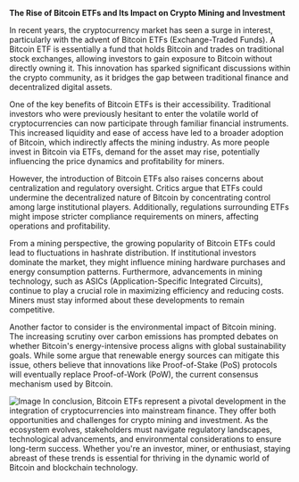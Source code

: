 **The Rise of Bitcoin ETFs and Its Impact on Crypto Mining and Investment**

In recent years, the cryptocurrency market has seen a surge in interest, particularly with the advent of Bitcoin ETFs (Exchange-Traded Funds). A Bitcoin ETF is essentially a fund that holds Bitcoin and trades on traditional stock exchanges, allowing investors to gain exposure to Bitcoin without directly owning it. This innovation has sparked significant discussions within the crypto community, as it bridges the gap between traditional finance and decentralized digital assets.

One of the key benefits of Bitcoin ETFs is their accessibility. Traditional investors who were previously hesitant to enter the volatile world of cryptocurrencies can now participate through familiar financial instruments. This increased liquidity and ease of access have led to a broader adoption of Bitcoin, which indirectly affects the mining industry. As more people invest in Bitcoin via ETFs, demand for the asset may rise, potentially influencing the price dynamics and profitability for miners.

However, the introduction of Bitcoin ETFs also raises concerns about centralization and regulatory oversight. Critics argue that ETFs could undermine the decentralized nature of Bitcoin by concentrating control among large institutional players. Additionally, regulations surrounding ETFs might impose stricter compliance requirements on miners, affecting operations and profitability.

From a mining perspective, the growing popularity of Bitcoin ETFs could lead to fluctuations in hashrate distribution. If institutional investors dominate the market, they might influence mining hardware purchases and energy consumption patterns. Furthermore, advancements in mining technology, such as ASICs (Application-Specific Integrated Circuits), continue to play a crucial role in maximizing efficiency and reducing costs. Miners must stay informed about these developments to remain competitive.

Another factor to consider is the environmental impact of Bitcoin mining. The increasing scrutiny over carbon emissions has prompted debates on whether Bitcoin's energy-intensive process aligns with global sustainability goals. While some argue that renewable energy sources can mitigate this issue, others believe that innovations like Proof-of-Stake (PoS) protocols will eventually replace Proof-of-Work (PoW), the current consensus mechanism used by Bitcoin.


![Image](https://github.com/user-attachments/assets/31692037-0104-4703-abd1-696b6a7dd41b)
In conclusion, Bitcoin ETFs represent a pivotal development in the integration of cryptocurrencies into mainstream finance. They offer both opportunities and challenges for crypto mining and investment. As the ecosystem evolves, stakeholders must navigate regulatory landscapes, technological advancements, and environmental considerations to ensure long-term success. Whether you're an investor, miner, or enthusiast, staying abreast of these trends is essential for thriving in the dynamic world of Bitcoin and blockchain technology.